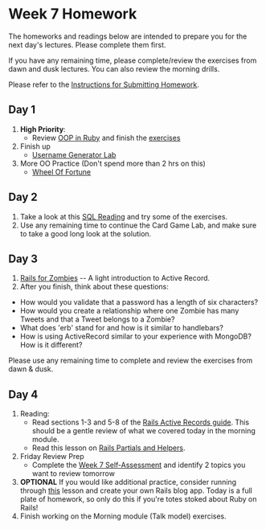# Week 7 Homework

The homeworks and readings below are intended to prepare you for the next day's lectures. Please complete them first.

If you have any remaining time, please complete/review the exercises from dawn and dusk lectures. You can also review the morning drills.

Please refer to the [Instructions for Submitting Homework](/how-to/homework-submission.md).


## Day 1

1. **High Priority**:
    * Review [OOP in Ruby](https://github.com/SF-WDI-LABS/shared_modules/tree/master/04-ruby-rails/ruby-oop) and finish the [exercises](https://github.com/SF-WDI-LABS/shared_modules/blob/master/04-ruby-rails/ruby-oop/exercises.md)
2. Finish up
    * [Username Generator Lab](https://github.com/sf-wdi-27-28/username_generator)
3. More OO Practice (Don't spend more than 2 hrs on this)
    * [Wheel Of Fortune](https://github.com/sf-wdi-27-28/wheel_of_fortune)

## Day 2

1. Take a look at this [SQL Reading](https://github.com/SF-WDI-LABS/shared_modules/tree/master/04-ruby-rails/intro-sql/25) and try some of the exercises.
2. Use any remaining time to continue the Card Game Lab, and make sure to take a good long look at the solution.


## Day 3

1. <a href="http://railsforzombies.org/levels/1">Rails for Zombies</a> -- A light introduction to Active Record.
2. After you finish, think about these questions:
  - How would you validate that a password has a length of six characters?
  - How would you create a relationship where one Zombie has many Tweets and that a Tweet belongs to a Zombie?
  - What does 'erb' stand for and how is it similar to handlebars?
  - How is using ActiveRecord similar to your experience with MongoDB?  How is it different?

Please use any remaining time to complete and review the exercises from dawn & dusk.



## Day 4

1. Reading:
   - Read sections 1-3 and 5-8 of the <a href="http://guides.rubyonrails.org/active_record_basics.html" target="_blank">Rails Active Records guide</a>. This should be a gentle review of what we covered today in the morning module.  
   - Read this lesson on <a href="https://github.com/SF-WDI-LABS/shared_modules/tree/master/04-ruby-rails/rails-view-helpers-and-partials/27" target="_blank">Rails Partials and Helpers</a>.
2. Friday Review Prep
   - Complete the [Week 7 Self-Assessment](https://docs.google.com/forms/d/1iRvM5F-4DqcsaNyI2WCBD2mXeLxlVPgUytRip_5_Iz4/viewform?edit_requested=true) and identify 2 topics you want to review tomorrow
3. **OPTIONAL** If you would like additional practice, consider running through <a       href="https://github.com/sf-wdi-27-28/rails_simple_blog">this</a> lesson and create your own Rails blog app.  Today is a full plate of homework, so only do this if you're totes stoked about Ruby on Rails!
4. Finish working on the Morning module (Talk model) exercises.


<!--
## Day 5 - Weekend Homework

1. Reading
2. Weekend Lab

Please use any remaining time to review exercises/drills from the week! And don't forget to sleep!
-->
